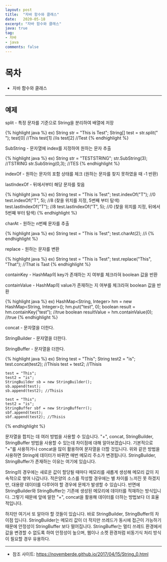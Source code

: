 ```yaml
---
layout: post
title:  "자바 함수와 클래스"
date:   2020-05-18
excerpt: "자바 함수와 클래스"
java: true
tag:
- 자바
- java 
comments: false
--- 
```



# 목차
* 자바 함수와 클래스

---



## 예제

split - 특정 문자를 기준으로 String을 분리하여 배열에 저장

{% highlight java %}
ex) String str = "This is Test";
	String[] test = str.split(" ");
	test[0] //This
	test[1] //is
	test[2] //Test
{% endhighlight %}

SubString - 문자열에 index를 지정하여 원하는 문자 추출

{% highlight java %}
ex) String str = "TESTSTRING";
	str.SubString(3); //TSTRING
	str.SubString(0,3); //TES
{% endhighlight %}

indexOf - 원하는 문자의 포함 상태를 체크 (원하는 문자를 찾지 못하였을 때 -1 반환)

lastIndexOf - 뒤에서부터 해당 문자를 찾음

{% highlight java %}
ex) String test = "This is Test";
	test.indexOf("T");	//0 
	test.indexOf("T", 5);	//8 (찾을 위치를 지정, 5번째 부터 탐색)
	test.lastIndexOf("T");	//8 
	test.lastIndexOf("T", 5); //0 (찾을 위치를 지정, 뒤에서 5번째 부터 탐색)
{% endhighlight %}

charAt - 원하는 n번째 문자를 추출

{% highlight java %}
ex) String test = "This is Test";
	test.charAt(2);	//i
{% endhighlight %}

replace - 원하는 문자를 변환

{% highlight java %}
ex) String test = "This is Test";
	test.replace("This", "That");	//That is Tast
{% endhighlight %}

containKey - HashMap의 key가 존재하는 지 여부를 체크라혀 boolean 값을 반환

containValue - HashMap의 value가 존재하는 지 여부를 체크라혀 boolean 값을 반환

{% highlight java %}
ex) HashMap<String, Integer> hm = new HashMap<String, Integer>();
	hm.put("test", 0);
	boolean result = hm.containKey("test"); //true
	boolean resultValue = hm.containValue(0); //true
{% endhighlight %}

concat - 문자열을 더한다.

StringBuilder - 문자열을 더한다.

StringBuffer - 문자열을 더한다.

{% highlight java %}
ex) String test = "This";
	String test2 = "is";
	test.concat(test2); //Thisis
	test + test2; //Thisis

	test = "This";
	test2 = "is";
	StringBuilder sb = new StringBuilder();
	sb.append(test); 
	sb.append(test2); //Thisis

	test = "This";
	test2 = "is";
	StringBuffer sbf = new StringBufferr();
	sbf.append(test);
	sbf.append(test2); //Thisis
{% endhighlight %}

문자열을 합치는 데 여러 방법을 사용할 수 있습니다. 
"+", concat, StringBuilder, StringBuffer 방법을 사용할 수 있는데 차이점에 대해 알아보겠습니다.
기본적으로 "+"를 사용하거나 concat을 많이 활용하여 문자열을 더할 것입니다.
위와 같은 방법을 사용하면 String에 데이터가 바뀌면 매번 메모리 주소가 변경됩니다.
StringBuilder, StringBuffer가 존재하는 이유는 여기에 있습니다.

String의 경우에는 새로운 값이 할당될 때마다 메모리를 새롭게 생성해 메모리 값이 지속적으로 쌓여 나갑니다.
적은양의 소스를 작성할 경우에는 별 차이를 느끼진 못 하겠지만, 대용량 데이터를 다루어야 할 경우에 문제가 발생할 수 있습니다.
반면에 StringBuilder와 StringBuffer는 기존에 생성된 메모리에 데이터를 적재하는 방식입니다.
그렇기 때문에 앞에 말한 "+", concat을 활용해 데이터를 더하는 방법보다 더 효율적입니다.

하지만 여기서 또 알아야 할 것들이 있습니다.
바로 StringBuilder, StringBuffer의 차이점 입니다.
StringBuilder는 메모리 값이 더 작지만 쓰레드가 동시에 접근이 가능하기 때문에 안정성이 StringBuffer 보다 떨어집니다.
StringBuffer는 멀티 쓰레드 환경에서 값을 변경할 수 없도록 하여 안정성이 높으며, 웹이나 소켓 환경처럼 비동기식 처리 방식이 필요할 경우 유용하다.

---

* 참조 사이트: <https://novemberde.github.io/2017/04/15/String_0.html>
